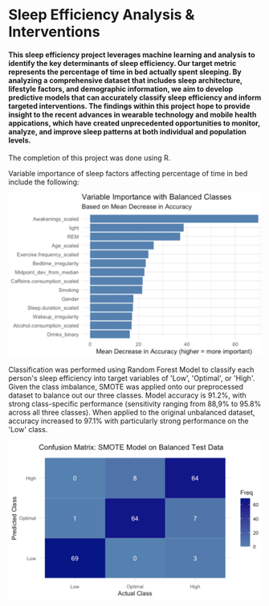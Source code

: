 # Sleep Efficiency Analysis & Interventions

#### This sleep efficiency project leverages machine learning and analysis to identify the key determinants of sleep efficiency. Our target metric represents the percentage of time in bed actually spent sleeping. By analyzing a comprehensive dataset that includes sleep architecture, lifestyle factors, and demographic information, we aim to develop predictive models that can accurately classify sleep efficiency and inform targeted interventions. The findings within this project hope to provide insight to the recent advances in wearable technology and mobile health appications, which have created unprecedented opportunities to monitor, analyze, and improve sleep patterns at both individual and population levels. 

The completion of this project was done using R. 

Variable importance of sleep factors affecting percentage of time in bed include the following: 

<img src="images/Variable Importance.png" width=800>

Classification was performed using Random Forest Model to classify each person's sleep efficiency into target variables of 'Low', 'Optimal', or 'High'. Given the class imbalance, SMOTE was applied onto our preprocessed dataset to balance out our three classes. Model accuracy is 91.2%, with strong class-specific performance (sensitivity ranging from 88,9% to 95.8% across all three classes). When applied to the original unbalanced dataset, accuracy increased to 97.1% with particularly strong performance on the 'Low' class. 

<img src="images/Confusion Matrix SMOTE.png" width=800>

